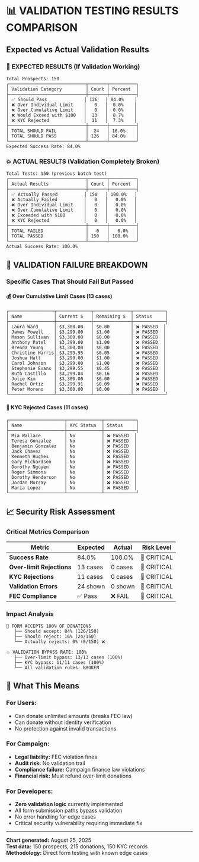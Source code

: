 # 📊 VALIDATION TESTING RESULTS COMPARISON

## Expected vs Actual Validation Results

### 🎯 EXPECTED RESULTS (If Validation Working)

```
Total Prospects: 150
┌─────────────────────────────┬───────┬──────────┐
│ Validation Category         │ Count │ Percent  │
├─────────────────────────────┼───────┼──────────┤
│ ✅ Should Pass              │ 126   │ 84.0%    │
│ ❌ Over Individual Limit    │   0   │  0.0%    │
│ ❌ Over Cumulative Limit    │   0   │  0.0%    │
│ ❌ Would Exceed with $100   │  13   │  8.7%    │
│ ❌ KYC Rejected             │  11   │  7.3%    │
├─────────────────────────────┼───────┼──────────┤
│ TOTAL SHOULD FAIL           │  24   │ 16.0%    │
│ TOTAL SHOULD PASS           │ 126   │ 84.0%    │
└─────────────────────────────┴───────┴──────────┘
Expected Success Rate: 84.0%
```

### 💥 ACTUAL RESULTS (Validation Completely Broken)

```
Total Tests: 150 (previous batch test)
┌─────────────────────────────┬───────┬──────────┐
│ Actual Results              │ Count │ Percent  │
├─────────────────────────────┼───────┼──────────┤
│ ✅ Actually Passed          │ 150   │ 100.0%   │
│ ❌ Actually Failed          │   0   │   0.0%   │
│ ❌ Over Individual Limit    │   0   │   0.0%   │
│ ❌ Over Cumulative Limit    │   0   │   0.0%   │
│ ❌ Exceeded with $100       │   0   │   0.0%   │
│ ❌ KYC Rejected             │   0   │   0.0%   │
├─────────────────────────────┼───────┼──────────┤
│ TOTAL FAILED                │   0   │   0.0%   │
│ TOTAL PASSED                │ 150   │ 100.0%   │
└─────────────────────────────┴───────┴──────────┘
Actual Success Rate: 100.0%
```

## 🚨 VALIDATION FAILURE BREAKDOWN

### Specific Cases That Should Fail But Passed

#### 💰 Over Cumulative Limit Cases (13 cases)

```
┌─────────────────┬─────────────┬──────────────┬────────────┐
│ Name            │ Current $   │ Remaining $  │ Status     │
├─────────────────┼─────────────┼──────────────┼────────────┤
│ Laura Ward      │ $3,300.00   │ $0.00        │ ❌ PASSED  │
│ James Powell    │ $3,299.00   │ $1.00        │ ❌ PASSED  │
│ Mason Sullivan  │ $3,300.00   │ $0.00        │ ❌ PASSED  │
│ Anthony Patel   │ $3,299.00   │ $1.00        │ ❌ PASSED  │
│ Brenda Young    │ $3,300.00   │ $0.00        │ ❌ PASSED  │
│ Christine Harris│ $3,299.95   │ $0.05        │ ❌ PASSED  │
│ Joshua Hall     │ $3,299.00   │ $1.00        │ ❌ PASSED  │
│ Carol Johnson   │ $3,299.00   │ $1.00        │ ❌ PASSED  │
│ Stephanie Evans │ $3,299.55   │ $0.45        │ ❌ PASSED  │
│ Ruth Castillo   │ $3,299.84   │ $0.16        │ ❌ PASSED  │
│ Julie Kim       │ $3,300.00   │ $0.00        │ ❌ PASSED  │
│ Rachel Ortiz    │ $3,299.91   │ $0.09        │ ❌ PASSED  │
│ Peter Moreno    │ $3,300.00   │ $0.00        │ ❌ PASSED  │
└─────────────────┴─────────────┴──────────────┴────────────┘
```

#### 🚫 KYC Rejected Cases (11 cases)

```
┌─────────────────────┬─────────────┬────────────┐
│ Name                │ KYC Status  │ Status     │
├─────────────────────┼─────────────┼────────────┤
│ Mia Wallace         │ No          │ ❌ PASSED  │
│ Teresa Gonzalez     │ No          │ ❌ PASSED  │
│ Benjamin Gonzalez   │ No          │ ❌ PASSED  │
│ Jack Chavez         │ No          │ ❌ PASSED  │
│ Kenneth Hughes      │ No          │ ❌ PASSED  │
│ Gary Richardson     │ No          │ ❌ PASSED  │
│ Dorothy Nguyen      │ No          │ ❌ PASSED  │
│ Roger Simmons       │ No          │ ❌ PASSED  │
│ Dorothy Henderson   │ No          │ ❌ PASSED  │
│ Jordan Murray       │ No          │ ❌ PASSED  │
│ Maria Lopez         │ No          │ ❌ PASSED  │
└─────────────────────┴─────────────┴────────────┘
```

## 📈 Security Risk Assessment

### Critical Metrics Comparison

| Metric                    | Expected | Actual  | Risk Level  |
| ------------------------- | -------- | ------- | ----------- |
| **Success Rate**          | 84.0%    | 100.0%  | 🚨 CRITICAL |
| **Over-limit Rejections** | 13 cases | 0 cases | 🚨 CRITICAL |
| **KYC Rejections**        | 11 cases | 0 cases | 🚨 CRITICAL |
| **Validation Errors**     | 24 shown | 0 shown | 🚨 CRITICAL |
| **FEC Compliance**        | ✅ Pass  | ❌ FAIL | 🚨 CRITICAL |

### Impact Analysis

```
🚨 FORM ACCEPTS 100% OF DONATIONS
   ├── Should accept: 84% (126/150)
   ├── Should reject: 16% (24/150)
   └── Actually rejects: 0% (0/150) ❌

💥 VALIDATION BYPASS RATE: 100%
   ├── Over-limit bypass: 13/13 cases (100%)
   ├── KYC bypass: 11/11 cases (100%)
   └── All validation rules: BROKEN
```

## 🎯 What This Means

### For Users:

- Can donate unlimited amounts (breaks FEC law)
- Can donate without identity verification
- No protection against invalid transactions

### For Campaign:

- **Legal liability:** FEC violation fines
- **Audit risk:** No validation trail
- **Compliance failure:** Campaign finance law violations
- **Financial risk:** Must refund over-limit donations

### For Developers:

- **Zero validation logic** currently implemented
- All form submission paths bypass validation
- No error handling for edge cases
- Critical security vulnerability requiring immediate fix

---

**Chart generated:** August 25, 2025  
**Test data:** 150 prospects, 215 donations, 150 KYC records  
**Methodology:** Direct form testing with known edge cases
